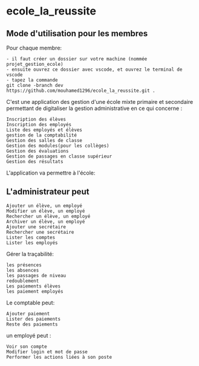 # ecole_la_reussite

## Mode d'utilisation pour les membres

Pour chaque membre:

    - il faut créer un dossier sur votre machine (nommée projet_gestion_ecole) 
    - ensuite ouvrez ce dossier avec vscode, et ouvrez le terminal de vscode
    - tapez la commande
    git clone -branch dev https://github.com/mouhamed1296/ecole_la_reussite.git .

C'est une application des gestion d'une école mixte primaire et secondaire permettant de digitaliser la gestion administrative en ce qui concerne :

    Inscription des élèves
    Inscription des employés
    Liste des employés et élèves
    gestion de la comptabilité
    Gestion des salles de classe
    Gestion des modules(pour les collèges)
    Gestion des évaluations
    Gestion de passages en classe supérieur
    Gestion des résultats

L'application va permettre à l'école:

## L'administrateur peut

    Ajouter un élève, un employé
    Modifier un élève, un employé
    Rechercher un élève, un employé
    Archiver un élève, un employé
    Ajouter une secrétaire
    Rechercher une secrétaire
    Lister les comptes
    Lister les employés

Gérer la traçabilité:

    les présences
    les absences
    les passages de niveau
    redoublement
    Les paiements élèves
    les paiement employés

Le comptable peut:

    Ajouter paiement
    Lister des paiements
    Reste des paiements

un employé peut :

    Voir son compte
    Modifier login et mot de passe
    Performer les actions liées à son poste
